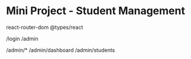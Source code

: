 # Mini Project - Student Management

react-router-dom
@types/react

/login
/admin

/admin/*
/admin/dashboard
/admin/students